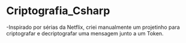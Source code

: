 # Criptografia_Csharp

-Inspirado por sérias da Netflix, criei manualmente um projetinho para criptografar e decriptografar uma mensagem junto a um Token.
